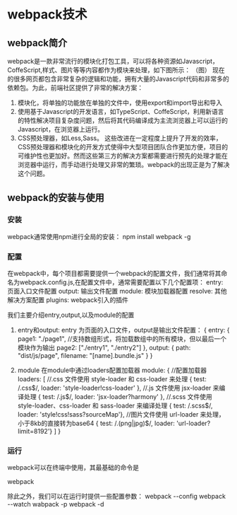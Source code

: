 # webpack技术
## webpack简介
webpack是一款非常流行的模块化打包工具，可以将各种资源如Javascript，CoffeScript,样式、图片等等内容都作为模块来处理，如下图所示：
（图）
现在的很多网页都包含非常复杂的逻辑和功能，拥有大量的Javascript代码和非常多的依赖包。为此，前端社区提供了非常的解决方案：
1. 模块化，将单独的功能放在单独的文件中，使用export和import导出和导入
2. 使用基于Javascript的开发语言，如TypeScript、CoffeScript，利用新语言的特性解决项目复杂度问题，然后将其代码编译成为主流浏览器上可以运行的Javascript，在浏览器上运行。
3. CSS预处理器，如Less,Sass。
这些改进在一定程度上提升了开发的效率，CSS预处理器和模块化的开发方式使得中大型项目团队合作更加方便，项目的可维护性也更加好。然而这些第三方的解决方案都需要进行预先的处理才能在浏览器中运行，而手动进行处理又非常的繁琐。webpack的出现正是为了解决这个问题。
## webpack的安装与使用
### 安装
webpack通常使用npm进行全局的安装：
npm install webpack -g
### 配置
在webpack中，每个项目都需要提供一个webpack的配置文件，我们通常将其命名为webpack.config.js,在配置文件中，通常需要配置以下几个配置项：
entry: 页面入口文件配置
output: 输出文件配置
module: 模块加载器配置
resolve: 其他解决方案配置
plugins: webpack引入的插件

我们主要介绍entry,output,以及module的配置
1. entry和output:
entry 为页面的入口文件，output是输出文件配置：
{
    entry: {
        page1: "./page1",
        //支持数组形式，将加载数组中的所有模块，但以最后一个模块作为输出
        page2: ["./entry1", "./entry2"]
    },
    output: {
        path: "dist/js/page",
        filename: "[name].bundle.js"
    }
}

2. module
在module中通过loaders配置加载器
module: {
    //配置加载器
    loaders: [
        //.css 文件使用 style-loader 和 css-loader 来处理
        { test: /\.css$/, loader: 'style-loader!css-loader' },
        //.js 文件使用 jsx-loader 来编译处理
        { test: /\.js$/, loader: 'jsx-loader?harmony' },
        //.scss 文件使用 style-loader、css-loader 和 sass-loader 来编译处理
        { test: /\.scss$/, loader: 'style!css!sass?sourceMap'},
        //图片文件使用 url-loader 来处理，小于8kb的直接转为base64
        { test: /\.(png|jpg)$/, loader: 'url-loader?limit=8192'}
    ]
}

### 运行
webpack可以在终端中使用，其最基础的命令是

webpack

除此之外，我们可以在运行时提供一些配置参数：
webpack --config
webpack --watch
wabpack -p
webpack -d
